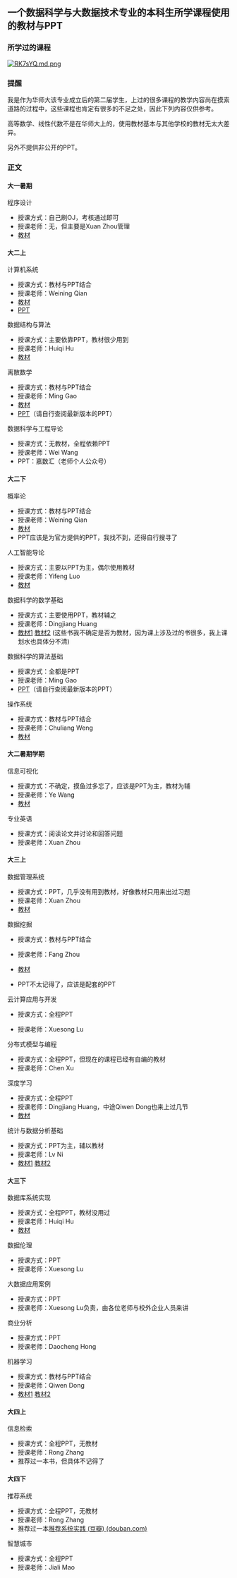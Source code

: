 ## 一个数据科学与大数据技术专业的本科生所学课程使用的教材与PPT



### 所学过的课程

[![RK7sYQ.md.png](https://z3.ax1x.com/2021/06/24/RK7sYQ.md.png)](https://imgtu.com/i/RK7sYQ)





### 提醒

我是作为华师大该专业成立后的第二届学生，上过的很多课程的教学内容尚在摸索道路的过程中，这些课程也肯定有很多的不足之处，因此下列内容仅供参考。



高等数学、线性代数不是在华师大上的，使用教材基本与其他学校的教材无太大差异。



另外不提供非公开的PPT。



### 正文

#### 大一暑期



程序设计

- 授课方式：自己刷OJ，考核通过即可
- 授课老师：无，但主要是Xuan Zhou管理
- [教材](https://book.douban.com/subject/4864940/)



#### 大二上



计算机系统

- 授课方式：教材与PPT结合
- 授课老师：Weining Qian
- [教材](https://book.douban.com/subject/27000879/)
- [PPT](http://csapp.cs.cmu.edu/3e/instructors.html)



数据结构与算法

- 授课方式：主要依靠PPT，教材很少用到
- 授课老师：Huiqi Hu
- [教材](https://book.douban.com/subject/1215873/)



离散数学

- 授课方式：教材与PPT结合
- 授课老师：Ming Gao
- [教材](https://book.douban.com/subject/26316200/)
- [PPT](http://dase.ecnu.edu.cn/mgao/pages/teaching.htmlhttp://dase.ecnu.edu.cn/mgao/pages/teaching.html)（请自行查阅最新版本的PPT）



数据科学与工程导论

- 授课方式：无教材，全程依赖PPT
- 授课老师：Wei Wang
- PPT：嘉数汇（老师个人公众号）



#### 大二下



概率论

- 授课方式：教材与PPT结合
- 授课老师：Weining Qian
- [教材](https://book.douban.com/subject/26694188/)
- PPT应该是为官方提供的PPT，我找不到，还得自行搜寻了



人工智能导论

- 授课方式：主要以PPT为主，偶尔使用教材
- 授课老师：Yifeng Luo
- [教材](https://baike.baidu.com/item/%E4%BA%BA%E5%B7%A5%E6%99%BA%E8%83%BD%E5%AF%BC%E8%AE%BA%EF%BC%88%E7%AC%AC4%E7%89%88%EF%BC%89)



数据科学的数学基础

- 授课方式：主要使用PPT，教材辅之
- 授课老师：Dingjiang Huang
- [教材1](https://book.douban.com/subject/1257113/) [教材2](https://book.douban.com/subject/21267860/) (这些书我不确定是否为教材，因为课上涉及过的书很多，我上课划水也具体分不清)



数据科学的算法基础

- 授课方式：全都是PPT
- 授课老师：Ming Gao
- [PPT](http://dase.ecnu.edu.cn/mgao/pages/teaching.htmlhttp://dase.ecnu.edu.cn/mgao/pages/teaching.html)（请自行查阅最新版本的PPT）



操作系统

- 授课方式：教材与PPT结合
- 授课老师：Chuliang Weng
- [教材](https://book.douban.com/subject/2044818/)



#### 大二暑期学期



信息可视化

- 授课方式：不确定，摸鱼过多忘了，应该是PPT为主，教材为辅
- 授课老师：Ye Wang
- [教材](https://book.douban.com/subject/26378430/)



专业英语

- 授课方式：阅读论文并讨论和回答问题
- 授课老师：Xuan Zhou



#### 大三上



数据管理系统

- 授课方式：PPT，几乎没有用到教材，好像教材只用来出过习题
- 授课老师：Xuan Zhou
- [教材](https://book.douban.com/subject/26317662/)



数据挖掘

- 授课方式：教材与PPT结合
- 授课老师：Fang Zhou
- [教材](https://book.douban.com/subject/5377669/)

- PPT不太记得了，应该是配套的PPT



云计算应用与开发

- 授课方式：全程PPT

- 授课老师：Xuesong Lu



分布式模型与编程

- 授课方式：全程PPT，但现在的课程已经有自编的教材
- 授课老师：Chen Xu



深度学习

- 授课方式：全程PPT
- 授课老师：Dingjiang Huang，中途Qiwen Dong也来上过几节
- [教材](https://book.douban.com/subject/27087503/)



统计与数据分析基础

- 授课方式：PPT为主，辅以教材
- 授课老师：Lv Ni
- [教材1](https://book.douban.com/subject/5998092/) [教材2](https://book.douban.com/subject/6508744/)



#### 大三下



数据库系统实现

- 授课方式：全程PPT，教材没用过
- 授课老师：Huiqi Hu
- [教材](https://book.douban.com/subject/4838430/)



数据伦理

- 授课方式：PPT
- 授课老师：Xuesong Lu



大数据应用案例

- 授课方式：PPT
- 授课老师：Xuesong Lu负责，由各位老师与校外企业人员来讲



商业分析

- 授课方式：PPT
- 授课老师：Daocheng Hong



机器学习

- 授课方式：教材与PPT结合
- 授课老师：Qiwen Dong
- [教材1](https://book.douban.com/subject/10590856/) [教材2](https://book.douban.com/subject/26708119/)



#### 大四上



信息检索

- 授课方式：全程PPT，无教材
- 授课老师：Rong Zhang
- 推荐过一本书，但具体不记得了



#### 大四下



推荐系统

- 授课方式：全程PPT，无教材
- 授课老师：Rong Zhang
- 推荐过一本[推荐系统实践 (豆瓣) (douban.com)](https://book.douban.com/subject/10769749/)



智慧城市

- 授课方式：全程PPT
- 授课老师：Jiali Mao
